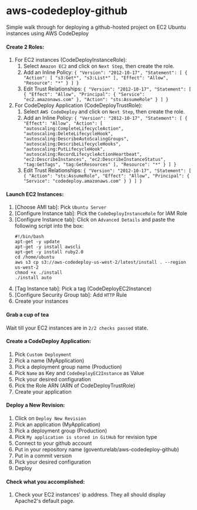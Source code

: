 # aws-codedeploy-github
Simple walk through for deploying a github-hosted project on EC2 Ubuntu instances using AWS CodeDeploy

#### Create 2 Roles:

1. For EC2 instances (CodeDeployInstanceRole):
    1. Select `Amazon EC2` and click on `Next Step`, then create the role.
    2. Add an Inline Policy: `{ "Version": "2012-10-17", "Statement": [ { "Action": [ "s3:Get*", "s3:List*" ], "Effect": "Allow", "Resource": "*" } ] }`
    3. Edit Trust Relationships: `{ "Version": "2012-10-17", "Statement": [ { "Effect": "Allow", "Principal": { "Service": "ec2.amazonaws.com" }, "Action": "sts:AssumeRole" } ] }`
2. For CodeDeploy Application (CodeDeployTrustRole):
    1. Select `AWS CodeDeploy` and click on `Next Step`, then create the role.
    2. Add an Inline Policy: `{ "Version": "2012-10-17", "Statement": [ { "Effect": "Allow", "Action": [ "autoscaling:CompleteLifecycleAction", "autoscaling:DeleteLifecycleHook", "autoscaling:DescribeAutoScalingGroups", "autoscaling:DescribeLifecycleHooks", "autoscaling:PutLifecycleHook", "autoscaling:RecordLifecycleActionHeartbeat", "ec2:DescribeInstances", "ec2:DescribeInstanceStatus", "tag:GetTags", "tag:GetResources" ], "Resource": "*" } ] }`
    3. Edit Trust Relationships: `{ "Version": "2012-10-17", "Statement": [ { "Action": "sts:AssumeRole", "Effect": "Allow", "Principal": { "Service": "codedeploy.amazonaws.com" } } ] }`

#### Launch EC2 Instances:
1. [Choose AMI tab]: Pick `Ubuntu Server`
2. [Configure Instance tab]: Pick the `CodeDeployInstanceRole` for IAM Role
3. [Configure Instance tab]: Click on `Advanced Details` and paste the following script into the box:
    ```
    #!/bin/bash
    apt-get -y update
    apt-get -y install awscli
    apt-get -y install ruby2.0
    cd /home/ubuntu
    aws s3 cp s3://aws-codedeploy-us-west-2/latest/install . --region us-west-2
    chmod +x ./install
    ./install auto
    ```
4. [Tag Instance tab]: Pick a tag (CodeDeployEC2Instance)
5. [Configure Security Group tab]: Add `HTTP` Rule
6. Create your instances

#### Grab a cup of tea
Wait till your EC2 instances are in `2/2 checks passed` state.

#### Create a CodeDeploy Application:
1. Pick `Custom Deployment`
2. Pick a name (MyApplication)
3. Pick a deployment group name (Production)
4. Pick `Name` as Key and `CodeDeployEC2Instance` as Value
5. Pick your desired configuration
6. Pick the Role ARN (ARN of CodeDeployTrustRole)
7. Create your application

#### Deploy a New Revision:
1. Click on `Deploy New Revision`
2. Pick an application (MyApplication)
3. Pick a deployment group (Production)
4. Pick `My application is stored in GitHub` for revision type
5. Connect to your github account
6. Put in your repository name (goventurelab/aws-codedeploy-github)
7. Put in a commit version
8. Pick your desired configuration
9. Deploy

#### Check what you accomplished:
1. Check your EC2 instances' ip address. They all should display Apache2's default page.
